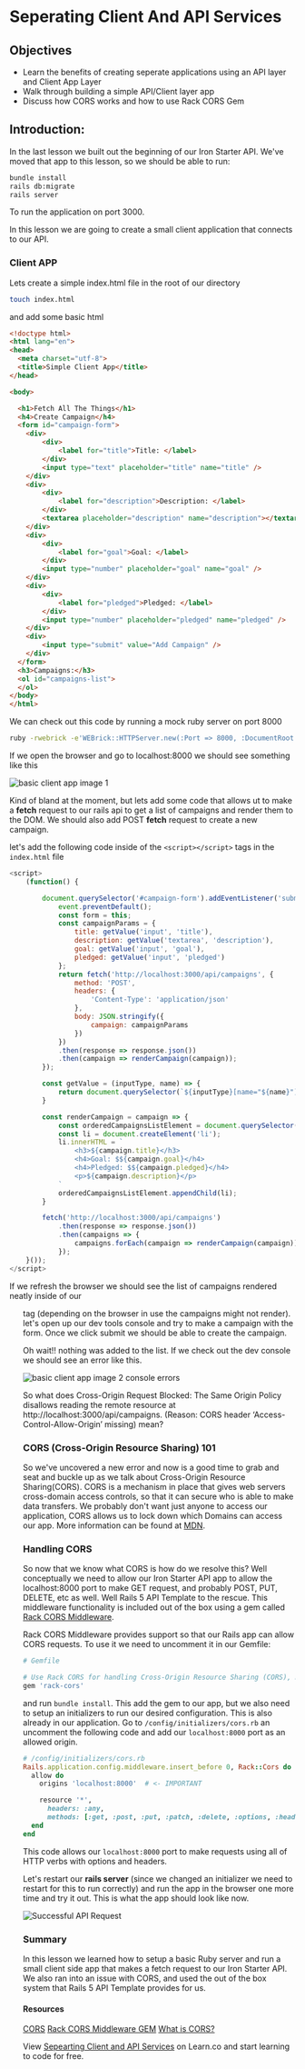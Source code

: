 # Seperating Client And API Services

## Objectives

* Learn the benefits of creating seperate applications using an API layer and Client App Layer
* Walk through building a simple API/Client layer app
* Discuss how CORS works and how to use Rack CORS Gem

## Introduction: 

In the last lesson we built out the beginning of our Iron Starter API. We've moved that app to this lesson, so we should be able to run:

```bash 
bundle install
rails db:migrate 
rails server 
``` 

To run the application on port 3000. 

In this lesson we are going to create a small client application that connects to our API. 

### Client APP 

Lets create a simple index.html file in the root of our directory 

```bash 
touch index.html
```

and add some basic html

```html 
<!doctype html>
<html lang="en">
<head>
  <meta charset="utf-8">
  <title>Simple Client App</title>
</head>

<body>

  <h1>Fetch All The Things</h1>
  <h4>Create Campaign</h4>
  <form id="campaign-form">
    <div>
        <div>
            <label for="title">Title: </label>
        </div>
        <input type="text" placeholder="title" name="title" />
    </div>
    <div>
        <div>
            <label for="description">Description: </label>
        </div>
        <textarea placeholder="description" name="description"></textarea>
    </div>
    <div>
        <div>
            <label for="goal">Goal: </label>
        </div>
        <input type="number" placeholder="goal" name="goal" />
    </div>
    <div>
        <div>
            <label for="pledged">Pledged: </label>
        </div>
        <input type="number" placeholder="pledged" name="pledged" />
    </div>
    <div>
        <input type="submit" value="Add Campaign" />
    </div>
  </form>
  <h3>Campaigns:</h3>
  <ol id="campaigns-list">
  </ol>
</body>
</html>
```

We can check out this code by running a mock ruby server on port 8000

```bash 
ruby -rwebrick -e'WEBrick::HTTPServer.new(:Port => 8000, :DocumentRoot => Dir.pwd).start'
```

If we open the browser and go to localhost:8000 we should see something like this

![basic client app image 1](https://s3.amazonaws.com/learn-verified/basic-client-app-image-1-react-and-rails.png)

Kind of bland at the moment, but lets add some code that allows ut to make a __fetch__ request to our rails api to get a list of campaigns and render them to the DOM. We should also add POST __fetch__ request to create a new campaign.

let's add the following code inside of the `<script></script>` tags in the `index.html` file

```javascript 
<script>
    (function() {

        document.querySelector('#campaign-form').addEventListener('submit', function(event) { 
            event.preventDefault();
            const form = this;
            const campaignParams = {
                title: getValue('input', 'title'),
                description: getValue('textarea', 'description'),
                goal: getValue('input', 'goal'),
                pledged: getValue('input', 'pledged')
            };
            return fetch('http://localhost:3000/api/campaigns', { 
                method: 'POST',
                headers: {
                    'Content-Type': 'application/json'
                },
                body: JSON.stringify({
                    campaign: campaignParams
                })
            })
            .then(response => response.json())
            .then(campaign => renderCampaign(campaign));
        });

        const getValue = (inputType, name) => {
            return document.querySelector(`${inputType}[name="${name}"]`).value;
        }

        const renderCampaign = campaign => {
            const orderedCampaignsListElement = document.querySelector('#campaigns-list');
            const li = document.createElement('li');
            li.innerHTML = `
                <h3>${campaign.title}</h3>
                <h4>Goal: $${campaign.goal}</h4>
                <h4>Pledged: $${campaign.pledged}</h4>
                <p>${campaign.description}</p>
            `
            orderedCampaignsListElement.appendChild(li);
        }

        fetch('http://localhost:3000/api/campaigns')
            .then(response => response.json())
            .then(campaigns => {
                campaigns.forEach(campaign => renderCampaign(campaign));
            });
    }());
</script>
```

If we refresh the browser we should see the list of campaigns rendered neatly inside of our __<ol>__ tag (depending on the browser in use the campaigns might not render). let's open up our dev tools console and try to make a campaign with the form. Once we click submit we should be able to create the campaign.

Oh wait!! nothing was added to the list. If we check out the dev console we should see an error like this. 

![basic client app image 2 console errors](https://s3.amazonaws.com/learn-verified/basic-client-app-image-2-react-and-rails.png)

So what does Cross-Origin Request Blocked: The Same Origin Policy disallows reading the remote resource at http://localhost:3000/api/campaigns. (Reason: CORS header ‘Access-Control-Allow-Origin’ missing) mean?

### CORS (Cross-Origin Resource Sharing) 101

So we've uncovered a new error and now is a good time to grab and seat and buckle up as we talk about Cross-Origin Resource Sharing(CORS). CORS is a mechanism in place that gives web servers cross-domain access controls, so that it can secure who is able to make data transfers. We probably don't want just anyone to access our application, CORS allows us to lock down which Domains can access our app. More information can be found at [MDN](https://developer.mozilla.org/en-US/docs/Web/HTTP/Access_control_CORS).

### Handling CORS 

So now that we know what CORS is how do we resolve this? Well conceptually we need to allow our Iron Starter API app to allow the localhost:8000 port to make GET request, and probably POST, PUT, DELETE, etc as well. Well Rails 5 API Template to the rescue. This middleware functionality is included out of the box using a gem called [Rack CORS Middleware](https://github.com/cyu/rack-cors). 

Rack CORS Middleware provides support so that our Rails app can allow CORS requests. To use it we need to uncomment it in our Gemfile:

```ruby 
# Gemfile 

# Use Rack CORS for handling Cross-Origin Resource Sharing (CORS), making cross-origin AJAX possible
gem 'rack-cors'
```

and run `bundle install`. This add the gem to our app, but we also need to setup an initializers to run our desired configuration. This is also already in our application. Go to `/config/initializers/cors.rb` an uncomment the following code and add our `localhost:8000` port as an allowed origin.

```ruby 
# /config/initializers/cors.rb
Rails.application.config.middleware.insert_before 0, Rack::Cors do
  allow do
    origins 'localhost:8000'  # <- IMPORTANT

    resource '*',
      headers: :any,
      methods: [:get, :post, :put, :patch, :delete, :options, :head]
  end
end
```

This code allows our `localhost:8000` port to make requests using all of HTTP verbs with options and headers. 

Let's restart our __rails server__ (since we changed an initializer we need to restart for this to run correctly) and run the app in the browser one more time and try it out. This is what the app should look like now.

![Successful API Request](https://s3.amazonaws.com/learn-verified/basic-client-app-image-3-react-and-rails.png)

### Summary

In this lesson we learned how to setup a basic Ruby server and run a small client side app that makes a fetch request to our Iron Starter API. We also ran into an issue with CORS, and used the out of the box system that Rails 5 API Template provides for us.

#### Resources 

[CORS](https://developer.mozilla.org/en-US/docs/Web/HTTP/Access_control_CORS)
[Rack CORS Middleware GEM](https://github.com/cyu/rack-cors)
[What is CORS?](https://www.maxcdn.com/one/visual-glossary/cors/)

<p class='util--hide'>View <a href='https://learn.co/lessons/seperating-client-and-api-services'>Sepearting Client and API Services</a> on Learn.co and start learning to code for free.</p>